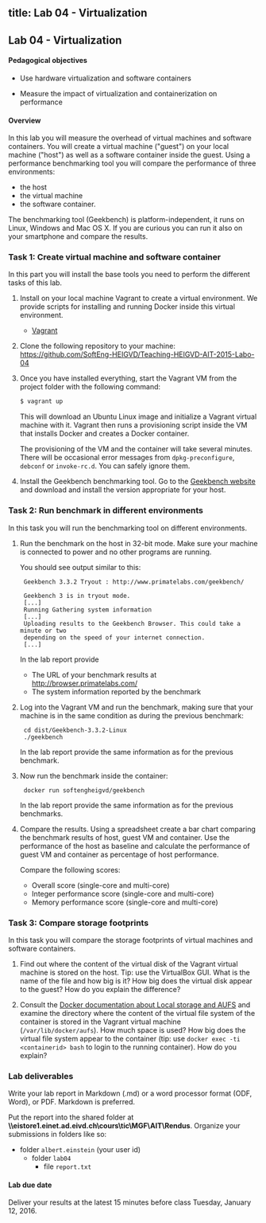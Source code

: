 title: Lab 04 - Virtualization
---

## Lab 04 - Virtualization


#### Pedagogical objectives

* Use hardware virtualization and software containers

* Measure the impact of virtualization and containerization on
  performance


#### Overview

In this lab you will measure the overhead of virtual machines and
software containers. You will create a virtual machine ("guest") on
your local machine ("host") as well as a software container inside the
guest. Using a performance benchmarking tool you will compare the
performance of three environments:

* the host
* the virtual machine
* the software container.

The benchmarking tool (Geekbench) is platform-independent, it runs on
Linux, Windows and Mac OS X. If you are curious you can run it also on
your smartphone and compare the results.


### Task 1: Create virtual machine and software container

In this part you will install the base tools you need to perform the
different tasks of this lab.

1. Install on your local machine Vagrant to create a virtual
   environment. We provide scripts for installing and running Docker
   inside this virtual environment.

    * [Vagrant](https://www.vagrantup.com/)

2. Clone the following repository to your machine:
   <https://github.com/SoftEng-HEIGVD/Teaching-HEIGVD-AIT-2015-Labo-04>

3. Once you have installed everything, start the Vagrant VM from the
   project folder with the following command:

   ```bash
   $ vagrant up
   ```

   This will download an Ubuntu Linux image and initialize a Vagrant
   virtual machine with it. Vagrant then runs a provisioning script
   inside the VM that installs Docker and creates a Docker container.

   The provisioning of the VM and the container will take several
   minutes. There will be occasional error messages from
   `dpkg-preconfigure`, `debconf` or `invoke-rc.d`. You can safely
   ignore them.

4. Install the Geekbench benchmarking tool. Go to the
   [Geekbench website](http://www.primatelabs.com/geekbench/) and
   download and install the version appropriate for your host.


### Task 2: Run benchmark in different environments

In this task you will run the benchmarking tool on different
environments.

1. Run the benchmark on the host in 32-bit mode. Make sure your
   machine is connected to power and no other programs are running.

   You should see output similar to this:

        Geekbench 3.3.2 Tryout : http://www.primatelabs.com/geekbench/

        Geekbench 3 is in tryout mode.
        [...]
        Running Gathering system information
        [...]
        Uploading results to the Geekbench Browser. This could take a minute or two 
        depending on the speed of your internet connection.
        [...]

   In the lab report provide

    * The URL of your benchmark results at <http://browser.primatelabs.com/>
    * The system information reported by the benchmark

2. Log into the Vagrant VM and run the benchmark, making sure that
   your machine is in the same condition as during the previous
   benchmark:

        cd dist/Geekbench-3.3.2-Linux
        ./geekbench

   In the lab report provide the same information as for the previous
   benchmark.

3. Now run the benchmark inside the container:

        docker run softengheigvd/geekbench

   In the lab report provide the same information as for the previous
   benchmarks.

4. Compare the results. Using a spreadsheet create a bar chart
   comparing the benchmark results of host, guest VM and
   container. Use the performance of the host as baseline and
   calculate the performance of guest VM and container as percentage
   of host performance.

   Compare the following scores:

    * Overall score (single-core and multi-core)
    * Integer performance score (single-core and multi-core)
    * Memory performance score (single-core and multi-core)


### Task 3: Compare storage footprints

In this task you will compare the storage footprints of virtual
machines and software containers.

1. Find out where the content of the virtual disk of the Vagrant
   virtual machine is stored on the host. Tip: use the VirtualBox
   GUI. What is the name of the file and how big is it? How big does
   the virtual disk appear to the guest? How do you explain the
   difference?

2. Consult the
   [Docker documentation about Local storage and AUFS](https://docs.docker.com/engine/userguide/storagedriver/aufs-driver/#local-storage-and-aufs)
   and examine the directory where the content of the virtual file
   system of the container is stored in the Vagrant virtual machine
   (`/var/lib/docker/aufs`). How much space is used? How big does the
   virtual file system appear to the container (tip: use `docker exec
   -ti <containerid> bash` to login to the running container). How do
   you explain?

### Lab deliverables

Write your lab report in Markdown (.md) or a word processor format
(ODF, Word), or PDF. Markdown is preferred.

Put the report into the shared folder at
**\\\eistore1.einet.ad.eivd.ch\cours\tic\MGF\AIT\Rendus**.  Organize
your submissions in folders like so:

* folder `albert.einstein` (your user id)
    * folder `lab04`
        * file `report.txt`


#### Lab due date

Deliver your results at the latest 15 minutes before class Tuesday,
January 12, 2016.

